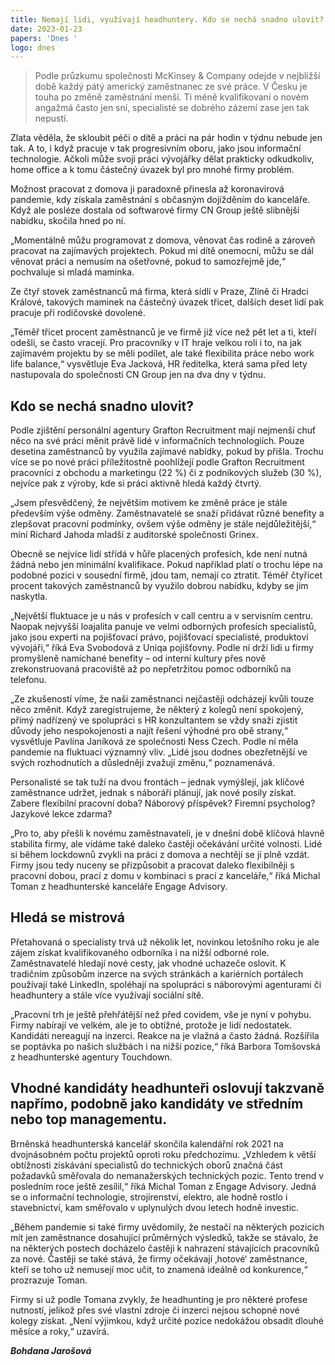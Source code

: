 ```yaml
---
title: Nemají lidi, využívají headhuntery. Kdo se nechá snadno ulovit?
date: 2023-01-23
papers: 'Dnes '
logo: dnes
---
```

> Podle průzkumu společnosti McKinsey & Company odejde v nejbližší době každý pátý americký zaměstnanec ze své práce. V Česku je touha po změně zaměstnání menší. Ti méně kvalifikovaní o novém angažmá často jen sní, specialisté se dobrého zázemí zase jen tak nepustí.

Zlata věděla, že skloubit péči o dítě a práci na pár hodin v týdnu nebude jen tak. A to, i když pracuje v tak progresivním oboru, jako jsou informační technologie. Ačkoli může svoji práci vývojářky dělat prakticky odkudkoliv, home office a k tomu částečný úvazek byl pro mnohé firmy problém.

Možnost pracovat z domova ji paradoxně přinesla až koronavirová pandemie, kdy získala zaměstnání s občasným dojížděním do kanceláře. Když ale posléze dostala od softwarové firmy CN Group ještě slibnější nabídku, skočila hned po ní.

„Momentálně můžu programovat z domova, věnovat čas rodině a zároveň pracovat na zajímavých projektech. Pokud mi dítě onemocní, můžu se dál věnovat práci a nemusím na ošetřovné, pokud to samozřejmě jde,“ pochvaluje si mladá maminka.

Ze čtyř stovek zaměstnanců má firma, která sídlí v Praze, Zlíně či Hradci Králové, takových maminek na částečný úvazek třicet, dalších deset lidí pak pracuje při rodičovské dovolené.

„Téměř třicet procent zaměstnanců je ve firmě již více než pět let a ti, kteří odešli, se často vracejí. Pro pracovníky v IT hraje velkou roli i to, na jak zajímavém projektu by se měli podílet, ale také flexibilita práce nebo work life balance,“ vysvětluje Eva Jacková, HR ředitelka, která sama před lety nastupovala do společnosti CN Group jen na dva dny v týdnu.

## Kdo se nechá snadno ulovit?

Podle zjištění personální agentury Grafton Recruitment mají nejmenší chuť něco na své práci měnit právě lidé v informačních technologiích. Pouze desetina zaměstnanců by využila zajímavé nabídky, pokud by přišla. Trochu více se po nové práci příležitostně poohlížejí podle Grafton Recruitment pracovníci z obchodu a marketingu (22 %) či z podnikových služeb (30 %), nejvíce pak z výroby, kde si práci aktivně hledá každý čtvrtý.

„Jsem přesvědčený, že největším motivem ke změně práce je stále především výše odměny. Zaměstnavatelé se snaží přidávat různé benefity a zlepšovat pracovní podmínky, ovšem výše odměny je stále nejdůležitější,“ míní Richard Jahoda mladší z auditorské společnosti Grinex.

Obecně se nejvíce lidí střídá v hůře placených profesích, kde není nutná žádná nebo jen minimální kvalifikace. Pokud například platí o trochu lépe na podobné pozici v sousední firmě, jdou tam, nemají co ztratit. Téměř čtyřicet procent takových zaměstnanců by využilo dobrou nabídku, kdyby se jim naskytla.

„Největší fluktuace je u nás v profesích v call centru a v servisním centru. Naopak nejvyšší loajalita panuje ve velmi odborných profesích specialistů, jako jsou experti na pojišťovací právo, pojišťovací specialisté, produktoví vývojáři,“ říká Eva Svobodová z Uniqa pojišťovny. Podle ní drží lidi u firmy promyšleně namíchané benefity – od interní kultury přes nově zrekonstruovaná pracoviště až po nepřetržitou pomoc odborníků na telefonu.

„Ze zkušeností víme, že naši zaměstnanci nejčastěji odcházejí kvůli touze něco změnit. Když zaregistrujeme, že některý z kolegů není spokojený, přímý nadřízený ve spolupráci s HR konzultantem se vždy snaží zjistit důvody jeho nespokojenosti a najít řešení výhodné pro obě strany,“ vysvětluje Pavlína Janíková ze společnosti Ness Czech. Podle ní měla pandemie na fluktuaci významný vliv. „Lidé jsou dodnes obezřetnější ve svých rozhodnutích a důsledněji zvažují změnu,“ poznamenává.

Personalisté se tak tuží na dvou frontách – jednak vymýšlejí, jak klíčové zaměstnance udržet, jednak s náboráři plánují, jak nové posily získat. Zabere flexibilní pracovní doba? Náborový příspěvek? Firemní psycholog? Jazykové lekce zdarma?

„Pro to, aby přešli k novému zaměstnavateli, je v dnešní době klíčová hlavně stabilita firmy, ale vídáme také daleko častěji očekávání určité volnosti. Lidé si během lockdownů zvykli na práci z domova a nechtějí se jí plně vzdát. Firmy jsou tedy nuceny se přizpůsobit a pracovat daleko flexibilněji s pracovní dobou, prací z domu v kombinaci s prací z kanceláře,“ říká Michal Toman z headhunterské kanceláře Engage Advisory.

## Hledá se mistrová

Přetahovaná o specialisty trvá už několik let, novinkou letošního roku je ale zájem získat kvalifikovaného odborníka i na nižší odborné role. Zaměstnavatelé hledají nové cesty, jak vhodné uchazeče oslovit.
K tradičním způsobům inzerce na svých stránkách a kariérních portálech používají také LinkedIn, spoléhají na spolupráci s náborovými agenturami či headhuntery a stále více využívají sociální sítě.

„Pracovní trh je ještě přehřátější než před covidem, vše je nyní v pohybu. Firmy nabírají ve velkém, ale je to obtížné, protože je lidí nedostatek. Kandidáti nereagují na inzerci. Reakce na je vlažná a často žádná. Rozšířila se poptávka po našich službách i na nižší pozice,“ říká Barbora Tomšovská z headhunterské agentury Touchdown.

## Vhodné kandidáty headhunteři oslovují takzvaně napřímo, podobně jako kandidáty ve středním nebo top managementu.

Brněnská headhunterská kancelář skončila kalendářní rok 2021 na dvojnásobném počtu projektů oproti roku předchozímu. „Vzhledem k větší obtížnosti získávání specialistů do technických oborů značná část požadavků směřovala do nemanažerských technických pozic. Tento trend v posledním roce ještě zesílil,“ říká Michal Toman z Engage Advisory. Jedná se o informační technologie, strojírenství, elektro, ale hodně rostlo i stavebnictví, kam směřovalo v uplynulých dvou letech hodně investic.

„Během pandemie si také firmy uvědomily, že nestačí na některých pozicích mít jen zaměstnance dosahující průměrných výsledků, takže se stávalo, že na některých postech docházelo častěji k nahrazení stávajících pracovníků za nové. Častěji se také stává, že firmy očekávají ‚hotové‘ zaměstnance, kteří se toho už nemusejí moc učit, to znamená ideálně od konkurence,“ prozrazuje Toman.

Firmy si už podle Tomana zvykly, že headhunting je pro některé profese nutností, jelikož přes své vlastní zdroje či inzerci nejsou schopné nové kolegy získat. „Není výjimkou, když určité pozice nedokážou obsadit dlouhé měsíce a roky,“ uzavírá.

***Bohdana Jarošová***
